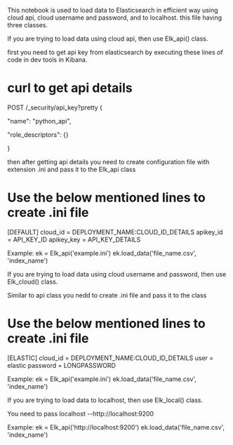 This notebook is used to load data  to Elasticsearch in efficient way using cloud api, cloud username and password, and to localhost. this file having three classes.

If you are trying to load data using cloud api, then use Elk_api() class.

first you need to get api key from elasticsearch by executing these lines of code in dev tools in Kibana.

# curl to get api details

POST /_security/api_key?pretty
{

  "name": "python_api",

  "role_descriptors": {}

}

then after getting api details you need to create configuration file with extension .ini and pass it to the Elk_api class

# Use the below mentioned lines to create .ini file

[DEFAULT]
cloud_id = DEPLOYMENT_NAME:CLOUD_ID_DETAILS
apikey_id = API_KEY_ID
apikey_key = API_KEY_DETAILS

Example:
ek = Elk_api('example.ini')
ek.load_data('file_name.csv', 'index_name')

If you are trying to load data using cloud username and password, then use Elk_cloud() class.

Similar to api class you nedd to create .ini file and pass it to the class 

# Use the below mentioned lines to create .ini file

[ELASTIC]
cloud_id = DEPLOYMENT_NAME:CLOUD_ID_DETAILS
user = elastic
password = LONGPASSWORD

Example:
ek = Elk_api('example.ini')
ek.load_data('file_name.csv', 'index_name')

If you are trying to load data to localhost, then use Elk_local() class.

You need to pass localhost --http://localhost:9200

Example:
ek = Elk_api('http://localhost:9200')
ek.load_data('file_name.csv', 'index_name')
